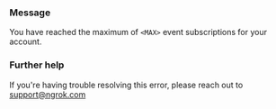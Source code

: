 
### Message
You have reached the maximum of <code>&lt;MAX&gt;</code> event subscriptions for your account.

### Further help
If you're having trouble resolving this error, please reach out to [support@ngrok.com](mailto:support@ngrok.com?subject=Help%20with%20ERR_NGROK_5131)

